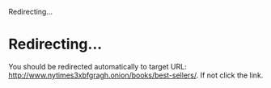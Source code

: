 Redirecting...

# Redirecting...

You should be redirected automatically to target URL:
<http://www.nytimes3xbfgragh.onion/books/best-sellers/>. If not click
the link.
